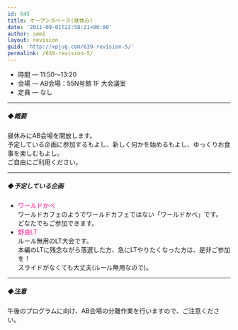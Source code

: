 ```yaml
---
id: 645
title: オープンスペース(昼休み)
date: '2011-09-01T22:58:21+00:00'
author: semi
layout: revision
guid: 'http://xpjug.com/639-revision-5/'
permalink: /639-revision-5/
---
```


- 時間 — 11:50～13:20
- 会場 — AB会場：55N号館 1F 大会議室
- 定員 — なし

---

##### ◆概要

昼休みにAB会場を開放します。  
予定している企画に参加するもよし、新しく何かを始めるもよし、ゆっくりお食事を楽しむもよし。  
ご自由にご利用ください。

---

##### ◆予定している企画

- <font color="#FF1493">ワールドかべ</font>  
    ワールドカフェのようでワールドカフェではない「ワールドかべ」です。  
    どなたでもご参加できます。
- <font color="#FF1493">野良LT</font>  
    ルール無用のLT大会です。  
    本編のLTに残念ながら落選した方、急にLTやりたくなった方は、是非ご参加を！  
    スライドがなくても大丈夫(ルール無用なので)。

---

##### ◆注意

午後のプログラムに向け、AB会場の分離作業を行いますので、ご注意ください。